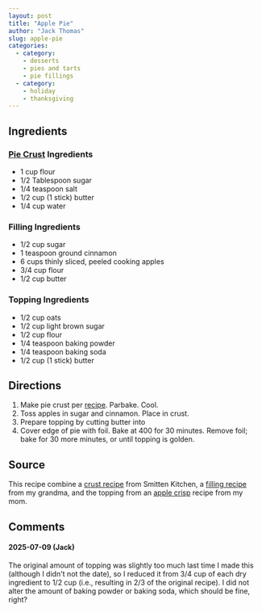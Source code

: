 ```yaml
---
layout: post
title: "Apple Pie"
author: "Jack Thomas"
slug: apple-pie
categories:
  - category:
    - desserts
    - pies and tarts
    - pie fillings
  - category:
    - holiday
    - thanksgiving
---
```


## Ingredients

### [Pie Crust](/pie-crust-butter.html) Ingredients

- 1 cup flour
- 1/2 Tablespoon sugar
- 1/4 teaspoon salt
- 1/2 cup (1 stick) butter
- 1/4 cup water

### Filling Ingredients

- 1/2 cup sugar
- 1 teaspoon ground cinnamon
- 6 cups thinly sliced, peeled cooking apples
- 3/4 cup flour
- 1/2 cup butter

### Topping Ingredients

- 1/2 cup oats
- 1/2 cup light brown sugar
- 1/2 cup flour
- 1/4 teaspoon baking powder
- 1/4 teaspoon baking soda
- 1/2 cup (1 stick) butter

## Directions

1. Make pie crust per [recipe](/pie-crust-butter.html). Parbake. Cool.
2. Toss apples in sugar and cinnamon. Place in crust.
3. Prepare topping by cutting butter into 
4. Cover edge of pie with foil. Bake at 400 for 30 minutes. Remove foil; bake for 30 more minutes, or until topping is golden.

## Source

This recipe combine a [crust recipe](/pie-crust-butter.html) from Smitten Kitchen, a [filling recipe](/apple-pie-lisa-grandma.html) from my grandma, and the topping from an [apple crisp](/apple-crisp.html) recipe from my mom.

## Comments

#### 2025-07-09 (Jack)

The original amount of topping was slightly too much last time I made this (although I didn't not the date), so I reduced it from 3/4 cup of each dry ingredient to 1/2 cup (i.e., resulting in 2/3 of the original recipe). I did not alter the amount of baking powder or baking soda, which should be fine, right?
